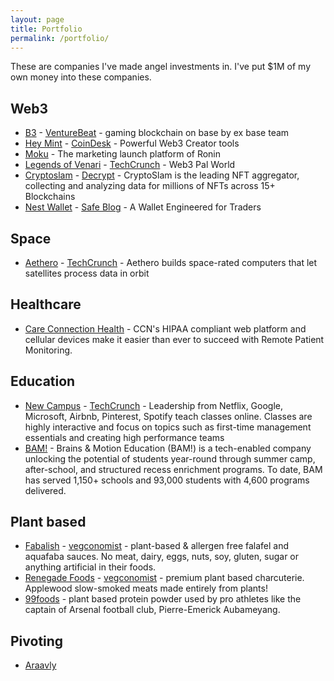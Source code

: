 ```yaml
---
layout: page
title: Portfolio
permalink: /portfolio/
---
```


These are companies I've made angel investments in. I've put $1M of my own money into these companies.

## Web3

- [B3](https://x.com/b3dotfun/) - [VentureBeat](https://venturebeat.com/games/npc-labs-raises-18m-to-bring-mainstream-games-to-web3/) - gaming blockchain on base by ex base team
- [Hey Mint](https://www.heymint.xyz/) - [CoinDesk](https://www.coindesk.com/web3/2023/05/15/web3-education-leaders-team-up-to-roll-out-beginner-nft-platform-heymint/) - Powerful Web3 Creator tools
- [Moku](https://x.com/Moku_HQ/status/1805407187482640642) - The marketing launch platform of Ronin
- [Legends of Venari](https://legendsofvenari.com/) - [TechCrunch](https://techcrunch.com/2022/11/09/say-hello-to-the-newest-crypto-startups-from-web3-accelerator-alliance-daos-demo-day/) - Web3 Pal World
- [Cryptoslam](https://cryptoslam.io/) - [Decrypt](https://decrypt.co/211547/solana-nft-sales-skyrocket-ethereum-monthly-volume) - CryptoSlam is the leading NFT aggregator, collecting and analyzing data for millions of NFTs across 15+ Blockchains 
- [Nest Wallet](https://nestwallet.xyz/) - [Safe Blog](https://safe.global/blog/safe-case-2-digital-ownership-in-your-pocket) - A Wallet Engineered for Traders

## Space
- [Aethero](https://aethero.com/) - [TechCrunch](https://techcrunch.com/2024/07/02/computing-and-shielding-startups-join-forces-to-put-ai-capable-chips-in-space/) - Aethero builds space-rated computers that let satellites process data in orbit

## Healthcare

- [Care Connection Health](https://www.ccnhealth.com/) - CCN's HIPAA compliant web platform and cellular devices make it easier than ever to succeed with Remote Patient Monitoring. 

## Education

- [New Campus](https://newcampus.co) - [TechCrunch](https://techcrunch.com/2021/07/20/newcampus-wants-to-train-the-first-time-managers-within-southeast-asias-tech-giants/) - Leadership from Netflix, Google, Microsoft, Airbnb, Pinterest, Spotify teach classes online. Classes are highly interactive and focus on topics such as first-time management essentials and creating high performance teams
- [BAM!](https://www.brains-and-motion.com/) - Brains & Motion Education (BAM!) is a tech-enabled company unlocking the potential of students year-round through summer camp, after-school, and structured recess enrichment programs. To date, BAM has served 1,150+ schools and 93,000 students with 4,600 programs delivered.

## Plant based

- [Fabalish](https://www.fabalish.com) - [vegconomist](https://vegconomist.com/food-and-beverage/egg-alternatives/crafty-counter-fabalish-first-ever-vegan-deviled-eggs/) - plant-based & allergen free falafel and aquafaba sauces. No meat, dairy, eggs, nuts, soy, gluten, sugar or anything artificial in their foods.
- [Renegade Foods](https://renegadefoods.com/) - [vegconomist](https://vegconomist.com/company-news/renegade-foods-triples-production-capabilities/) - premium plant based charcuterie. Applewood slow-smoked meats made entirely from plants!
- [99foods](https://99foods.io/) - plant based protein powder used by pro athletes like the captain of Arsenal football club, Pierre-Emerick Aubameyang.

## Pivoting

- [Araavly](#)
